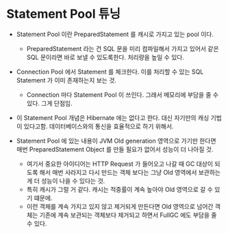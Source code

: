 # Statement Pool 튜닝 

- Statement Pool 이란 PreparedStatement 를 캐시로 가지고 있는 pool 이다. 
  - PreparedStatement 라는 건 SQL 문을 미리 컴파일해서 가지고 있어서 같은 SQL 문이라면 바로 보낼 수 있도록한다. 처리량을 높일 수 있다.

- Connection Pool 에서 Statement 를 체크한다. 이를 처리할 수 있는 SQL Statement 가 이미 존재하는지 보는 것.
  - Connection 마다 Statement Pool 이 쓰인다. 그래서 메모리에 부담을 줄 수 있다. 그게 단점임. 

- 이 Statement Pool 개념은 Hibernate 에는 없다고 한다. 대신 자기만의 캐싱 기법이 있다고함. 데이터베이스와의 통신을 효율적으로 하기 위해서. 

- Statement Pool 에 있는 내용이 JVM Old generation 영역으로 가기만 한다면 매번 PreparedStatement Object 를 만들 필요가 없어서 성능이 더 나아질 것.
  - 여기서 중요한 아이디어는 HTTP Request 가 들어오고 나갈 때 GC 대상이 되도록 해서 매번 사라지고 다시 만드는 객체 보다는 그냥 Old 영역에서 보관하는게 더 성능이 나을 수 있다는 것.
  - 특히 캐시가 그럴 거 같다. 캐시는 적중률이 계속 높아야 Old 영역으로 갈 수 있기 떄문에. 
  - 이런 객체를 계속 가지고 있지 않고 제거되게 만든다면 Old 영역으로 넘어간 객체는 기존에 계속 보관되는 객체보다 제거되고 하면서 FullGC 에도 부담을 줄 수 있다.

